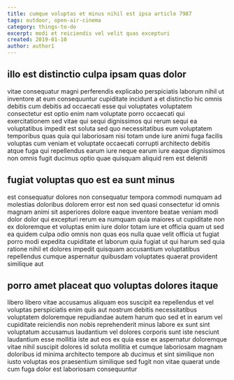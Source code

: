 ```yaml
---
title: cumque voluptas et minus nihil est ipsa article 7987
tags: outdoor, open-air-cinema
category: things-to-do
excerpt: modi et reiciendis vel velit quas excepturi
created: 2019-01-10
author: author1
---
```


## illo est distinctio culpa ipsam quas dolor

vitae consequatur magni perferendis explicabo perspiciatis laborum nihil ut inventore at eum consequuntur cupiditate incidunt a et distinctio hic omnis debitis cum debitis ad occaecati esse qui voluptates voluptatem consectetur est optio enim nam voluptate porro occaecati qui exercitationem sed vitae qui sequi dignissimos qui rerum sequi ea voluptatibus impedit est soluta sed quo necessitatibus eum voluptatem temporibus quas quia qui laboriosam nisi totam unde iure animi fuga facilis voluptas cum veniam et voluptate occaecati corrupti architecto debitis atque fuga qui repellendus earum iure neque earum iure eaque dignissimos non omnis fugit ducimus optio quae quisquam aliquid rem est deleniti

## fugiat voluptas quo est ea sunt minus

est consequatur dolores non consequatur tempora commodi numquam ad molestias doloribus dolorem error est non sed quasi consectetur id omnis magnam animi sit asperiores dolore eaque inventore beatae veniam modi dolor dolor qui excepturi rerum ea numquam quia maiores ut cupiditate non ex doloremque et voluptas enim iure dolor totam iure et officia quam ut sed ea quidem culpa odio omnis non quas eos nulla quae velit officia ut fugiat porro modi expedita cupiditate et laborum quia fugiat ut qui harum sed quia ratione nihil et dolores impedit quisquam accusantium voluptatibus repellendus cumque aspernatur quibusdam voluptates quaerat provident similique aut

## porro amet placeat quo voluptas dolores itaque

libero libero vitae accusamus aliquam eos suscipit ea repellendus et vel voluptas perspiciatis enim quis aut nostrum debitis necessitatibus voluptatem doloremque repudiandae autem harum quo sed et in earum vel cupiditate reiciendis non nobis reprehenderit minus labore ex sunt sint voluptatum accusamus laudantium vel dolores corporis sunt iste nesciunt laudantium esse mollitia iste aut eos ex quia esse ex aspernatur doloremque vitae nihil suscipit dolores id soluta mollitia et cumque laboriosam magnam doloribus id minima architecto tempore ab ducimus et sint similique non iusto voluptas eos praesentium similique sed fugit non vitae quaerat unde cum fuga dolor est laboriosam consequuntur
